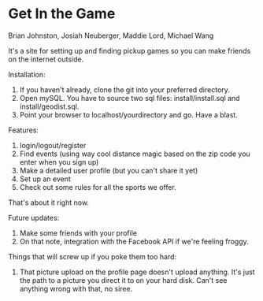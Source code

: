 Get In the Game
===========
Brian Johnston, Josiah Neuberger, Maddie Lord, Michael Wang

It's a site for setting up and finding pickup games so you can make friends on the internet outside.

Installation:

1. If you haven't already, clone the git into your preferred directory.
2. Open mySQL. You have to source two sql files: install/install.sql and install/geodist.sql.
3. Point your browser to localhost/yourdirectory and go. Have a blast.

Features:

1. login/logout/register
2. Find events (using way cool distance magic based on the zip code you enter when you sign up)
3. Make a detailed user profile (but you can't share it yet)
4. Set up an event
5. Check out some rules for all the sports we offer.

That's about it right now.

Future updates:
1. Make some friends with your profile
2. On that note, integration with the Facebook API if we're feeling froggy.

Things that will screw up if you poke them too hard:

1. That picture upload on the profile page doesn't upload anything. It's just the path to a picture you direct it to
on your hard disk. Can't see anything wrong with that, no siree.
